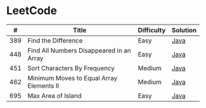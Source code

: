 # LeetCode
| # | Title | Difficulty | Solution
| ------| ------ | ------ | ------ |
| 389 | Find the Difference | Easy | [Java](https://github.com/bonjourbonobo/LeetCode/blob/master/Java/389.%20Find%20the%20Difference.java)
| 448 | Find All Numbers Disappeared in an Array | Easy |[Java](https://github.com/bonjourbonobo/LeetCode/blob/master/Java/448.%20Find%20All%20Numbers%20Disappeared%20in%20an%20Array.java)
| 451 | Sort Characters By Frequency | Medium | [Java](https://github.com/bonjourbonobo/LeetCode/blob/master/Java/451.%20Sort%20Characters%20By%20Frequency.java)
| 462 | Minimum Moves to Equal Array Elements II | Medium |[Java](https://github.com/bonjourbonobo/LeetCode/blob/master/Java/462.%20Minimum%20Moves%20to%20Equal%20Array%20Elements%20II.java)
| 695 | Max Area of Island | Easy |[Java](https://github.com/bonjourbonobo/LeetCode/blob/master/Java/695.%20Max%20Area%20of%20Island.java)

